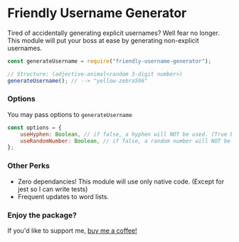 # Friendly Username Generator

Tired of accidentally generating explicit usernames? Well fear no longer. This module will put your boss at ease by generating non-explicit usernames.

```js
const generateUsername = require("friendly-username-generator");

// Structure: (adjective-animal<random 3-digit number>)
generateUsername(); // --> "yellow-zebra596"
```

### Options

You may pass options to `generateUsername`

```js
const options = {
    useHyphen: Boolean, // if false, a hyphen will NOT be used. (True by default)
    useRandomNumber: Boolean, // if false, a random number will NOT be appended to the end of the random username. (True by default)
};
```

### Other Perks

-   Zero dependancies! This module will use only native code. (Except for jest so I can write tests)
-   Frequent updates to word lists.

### Enjoy the package?

If you'd like to support me, [buy me a coffee!](https://www.buymeacoffee.com/ezmacnsteeze)
